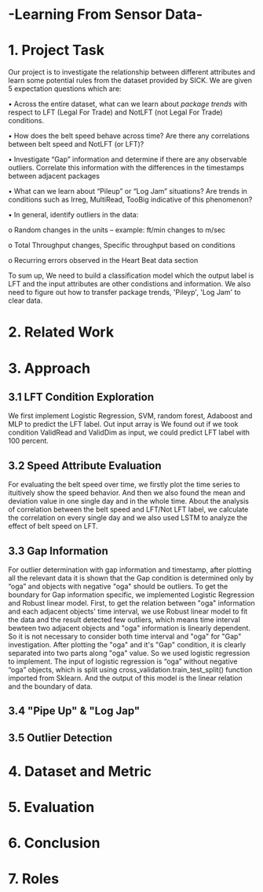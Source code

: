 # -Learning From Sensor Data-


# 1. Project Task
Our project is to investigate the relationship between different attributes and learn some potential rules from the dataset provided by SICK. 
We are given 5 expectation questions which are:

•	Across the entire dataset, what can we learn about _package trends_ with respect to LFT (Legal For Trade) and NotLFT (not Legal For Trade) conditions.

•	How does the belt speed behave across time? Are there any correlations between belt speed and NotLFT (or LFT)?

•	Investigate “Gap” information and determine if there are any observable outliers. Correlate this information with the differences in the timestamps between adjacent packages

•	What can we learn about “Pileup” or “Log Jam” situations? Are trends in conditions such as Irreg, MultiRead, TooBig indicative of this phenomenon?

•	In general, identify outliers in the data: 

o	Random changes in the units – example: ft/min changes to m/sec

o	Total Throughput changes, Specific throughput based on conditions

o	Recurring errors observed in the Heart Beat data section

To sum up, We need to build a classification model which the output label is LFT and the input attributes are other condistions and information. We also need to figure out how to transfer package trends, 'Pileyp', 'Log Jam' to clear data.

# 2. Related Work
# 3. Approach
## 3.1 LFT Condition Exploration

We first implement Logistic Regression, SVM, random forest, Adaboost and MLP to predict the LFT label.
Out input array is 
We found out if we took condition ValidRead and ValidDim as input, we could predict LFT label with 100 percent. 

## 3.2 Speed Attribute Evaluation
For evaluating the belt speed over time, we firstly plot the time series to ituitively show the speed behavior. And then we also found the mean and deviation value in one single day and in the whole time. About the analysis of correlation between the belt speed and LFT/Not LFT label, we calculate the correlation on every single day and we also used LSTM to analyze the effect of belt speed on LFT. 
## 3.3 Gap Information 
  For outlier determination with gap information and timestamp, after plotting all the relevant data it is shown that the Gap condition is determined only by “oga” and objects with negative "oga" should be outliers.
To get the boundary for Gap information specific, we implemented Logistic Regression and Robust linear model. 
First, to get the relation between "oga" information and each adjacent objects' time interval, we use Robust linear model to fit the data and the result detected few outliers, which means time interval bewteen two adjacent objects and "oga" information is linearly dependent. So it is not necessary to consider both time interval and "oga" for "Gap" investigation.
	After plotting the "oga" and it's "Gap" condition, it is clearly separated into two parts along "oga" value. So we used logistic regression to implement. The input of logistic regression is “oga” without negative “oga” objects, which is split using cross_validation.train_test_split() function imported from Sklearn. And the output of this model is the linear relation and the boundary of data.
## 3.4 "Pipe Up" & "Log Jap"

## 3.5 Outlier Detection

# 4. Dataset and Metric


# 5. Evaluation


# 6. Conclusion


# 7. Roles






